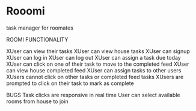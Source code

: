# Rooomi
task manager for roomates


ROOMI FUNCTIONALITY

XUser can view their tasks
XUser can view house tasks
XUser can signup
XUser can log in
XUser can log out
XUser can assign a task due today
XUser can click on one of their task to move to the completed feed
XUser can view house completed feed
XUser can assign tasks to other users
XUsers cannot click on other tasks or completed feed tasks
XUsers are prompted to click on their task to mark as complete


BUGS
Task clicks are responsive in real time
User can select available rooms from house to join



